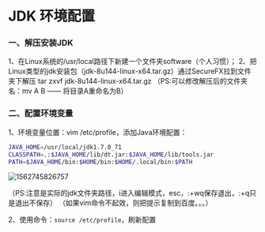 # JDK 环境配置

### 一、解压安装JDK

1、在Linux系统的/usr/local路径下新建一个文件夹software（个人习惯）；
2、把Linux类型的jdk安装包（jdk-8u144-linux-x64.tar.gz）通过SecureFX拉到文件夹下解压
	tar zxvf jdk-8u144-linux-x64.tar.gz
（PS:可以修改解压后的文件夹名：mv A B —— 将目录A重命名为B）

### 二、配置环境变量

1、环境变量位置：vim /etc/profile，添加Java环境配置：

````bash
JAVA_HOME=/usr/local/jdk1.7.0_71
CLASSPATH=.:$JAVA_HOME/lib/dt.jar:$JAVA_HOME/lib/tools.jar
PATH=$JAVA_HOME/bin:$HOME/bin:$HOME/.local/bin:$PATH
````

![1562745826757](D:\GitBook\About_Linux\assets\1562745826757.png)

（PS:注意是实际的jdk文件夹路径，i进入编辑模式，esc，:+wq保存退出，:+q只是退出不保存）
（如果vim命令不起效，则把提示复制到百度。。。）

2、使用命令：`source /etc/profile`，刷新配置